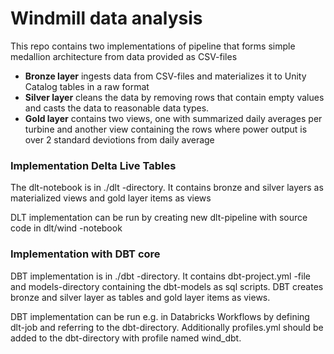 # Windmill data analysis

This repo contains two implementations of pipeline that forms simple medallion architecture from data provided as CSV-files

- **Bronze layer** ingests data from CSV-files and materializes it to Unity Catalog tables in a raw format
- **Silver layer** cleans the data by removing rows that contain empty values and casts the data to reasonable data types. 
- **Gold layer** contains two views, one with summarized daily averages per turbine and another view containing the rows where power output is over 2 standard deviotions from daily average

### Implementation Delta Live Tables
The dlt-notebook is in ./dlt -directory. It contains bronze and silver layers as materialized views and gold layer items as views

DLT implementation can be run by creating new dlt-pipeline with source code in dlt/wind -notebook

### Implementation with  DBT core 
DBT implementation is in ./dbt -directory. It contains dbt-project.yml -file and models-directory containing the dbt-models as sql scripts. DBT creates bronze and silver layer as tables and gold layer items as views.

DBT implementation can be run e.g. in Databricks Workflows by defining dlt-job and referring to the dbt-directory. Additionally profiles.yml should be added to the dbt-directory with profile named wind_dbt.


